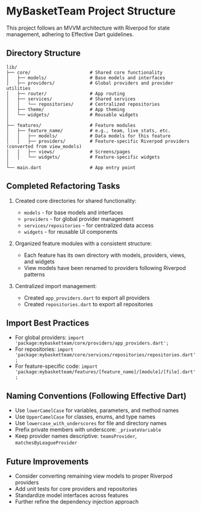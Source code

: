 # MyBasketTeam Project Structure

This project follows an MVVM architecture with Riverpod for state management, adhering to Effective Dart guidelines.

## Directory Structure

```
lib/
├── core/                      # Shared core functionality
│   ├── models/                # Base models and interfaces
│   ├── providers/             # Global providers and provider utilities
│   ├── router/                # App routing
│   ├── services/              # Shared services
│   │   └── repositories/      # Centralized repositories
│   ├── theme/                 # App theming
│   └── widgets/               # Reusable widgets
│
├── features/                  # Feature modules
│   ├── feature_name/          # e.g., team, live_stats, etc.
│   │   ├── models/            # Data models for this feature
│   │   ├── providers/         # Feature-specific Riverpod providers (converted from view_models)
│   │   ├── views/             # Screens/pages
│   │   └── widgets/           # Feature-specific widgets
│
└── main.dart                  # App entry point
```

## Completed Refactoring Tasks

1. Created core directories for shared functionality:
   - `models` - for base models and interfaces
   - `providers` - for global provider management 
   - `services/repositories` - for centralized data access
   - `widgets` - for reusable UI components

2. Organized feature modules with a consistent structure:
   - Each feature has its own directory with models, providers, views, and widgets
   - View models have been renamed to providers following Riverpod patterns

3. Centralized import management:
   - Created `app_providers.dart` to export all providers
   - Created `repositories.dart` to export all repositories

## Import Best Practices

- For global providers: `import 'package:mybasketteam/core/providers/app_providers.dart';`
- For repositories: `import 'package:mybasketteam/core/services/repositories/repositories.dart';`
- For feature-specific code: `import 'package:mybasketteam/features/[feature_name]/[module]/[file].dart';`

## Naming Conventions (Following Effective Dart)

- Use `lowerCamelCase` for variables, parameters, and method names
- Use `UpperCamelCase` for classes, enums, and type names
- Use `lowercase_with_underscores` for file and directory names
- Prefix private members with underscore: `_privateVariable`
- Keep provider names descriptive: `teamsProvider`, `matchesByLeagueProvider`

## Future Improvements

- Consider converting remaining view models to proper Riverpod providers
- Add unit tests for core providers and repositories
- Standardize model interfaces across features
- Further refine the dependency injection approach
